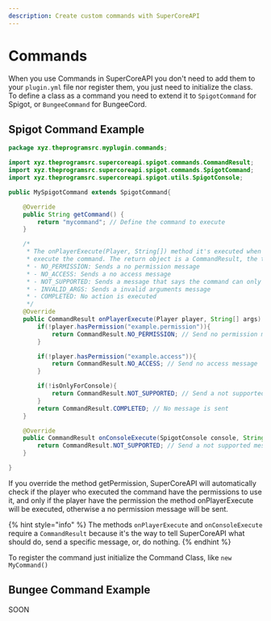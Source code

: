 ```yaml
---
description: Create custom commands with SuperCoreAPI
---
```


# Commands

When you use Commands in SuperCoreAPI you don't need to add them to your `plugin.yml` file nor register them, you just need to initialize the class. To define a class as a command you need to extend it to `SpigotCommand` for Spigot, or `BungeeCommand` for BungeeCord.

## Spigot Command Example

```java
package xyz.theprogramsrc.myplugin.commands;

import xyz.theprogramsrc.supercoreapi.spigot.commands.CommandResult;
import xyz.theprogramsrc.supercoreapi.spigot.commands.SpigotCommand;
import xyz.theprogramsrc.supercoreapi.spigot.utils.SpigotConsole;

public MySpigotCommand extends SpigotCommand{

    @Override
    public String getCommand() {
        return "mycommand"; // Define the command to execute
    }

    /*
     * The onPlayerExecute(Player, String[]) method it's executed when a player
     * execute the command. The return object is a CommandResult, the types are:
     * - NO_PERMISSION: Sends a no permission message
     * - NO_ACCESS: Sends a no access message
     * - NOT_SUPPORTED: Sends a message that says the command can only be executed in the console
     * - INVALID_ARGS: Sends a invalid arguments message
     * - COMPLETED: No action is executed
     */
    @Override
    public CommandResult onPlayerExecute(Player player, String[] args) {
        if(!player.hasPermission("example.permission")){
            return CommandResult.NO_PERMISSION; // Send no permission message
        }

        if(!player.hasPermission("example.access")){
            return CommandResult.NO_ACCESS; // Send no access message
        }

        if(!isOnlyForConsole){
            return CommandResult.NOT_SUPPORTED; // Send a not supported message
        }
        return CommandResult.COMPLETED; // No message is sent
    }

    @Override
    public CommandResult onConsoleExecute(SpigotConsole console, String[] args) {
        return CommandResult.NOT_SUPPORTED; // Send a not supported message
    }

}
```

If you override the method getPermission, SuperCoreAPI will automatically check if the player who executed the command have the permissions to use it, and only if the player have the permission the method onPlayerExecute will be executed, otherwise a no permission message will be sent.

{% hint style="info" %}
The methods `onPlayerExecute` and `onConsoleExecute` require a `CommandResult` because it's the way to tell SuperCoreAPI what should do, send a specific message, or, do nothing.
{% endhint %}

To register the command just initialize the Command Class, like `new MyCommand()`

## Bungee Command Example

SOON

